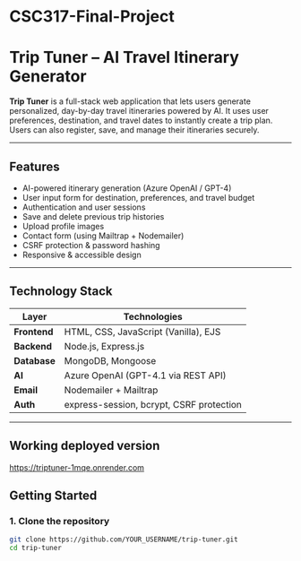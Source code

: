 # CSC317-Final-Project

#  Trip Tuner – AI Travel Itinerary Generator

**Trip Tuner** is a full-stack web application that lets users generate personalized, day-by-day travel itineraries powered by AI. It uses user preferences, destination, and travel dates to instantly create a trip plan. Users can also register, save, and manage their itineraries securely.

---

##  Features

-  AI-powered itinerary generation (Azure OpenAI / GPT-4)
-  User input form for destination, preferences, and travel budget
-  Authentication and user sessions
-  Save and delete previous trip histories
-  Upload profile images
-  Contact form (using Mailtrap + Nodemailer)
-  CSRF protection & password hashing
-  Responsive & accessible design


---

##  Technology Stack

| Layer      | Technologies                                     |
|------------|--------------------------------------------------|
| **Frontend**   | HTML, CSS, JavaScript (Vanilla), EJS               |
| **Backend**    | Node.js, Express.js                              |
| **Database**   | MongoDB, Mongoose                                |
| **AI**         | Azure OpenAI (GPT-4.1 via REST API)              |
| **Email**      | Nodemailer + Mailtrap                            |
| **Auth**       | express-session, bcrypt, CSRF protection         |

---

## Working deployed version

https://triptuner-1mqe.onrender.com

##  Getting Started

### 1. Clone the repository
```bash
git clone https://github.com/YOUR_USERNAME/trip-tuner.git
cd trip-tuner

